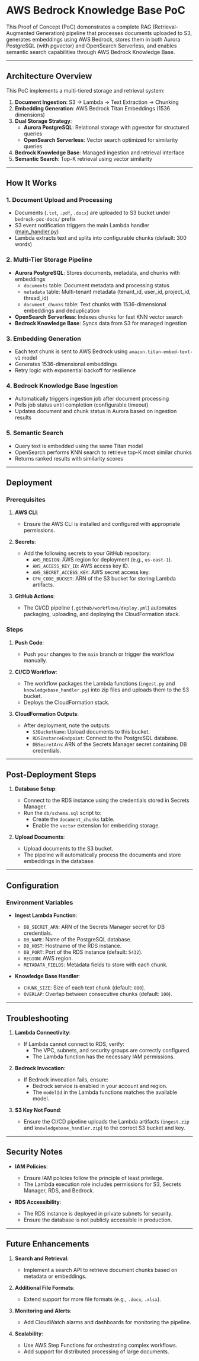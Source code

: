 # AWS Bedrock Knowledge Base PoC

This Proof of Concept (PoC) demonstrates a complete RAG (Retrieval-Augmented Generation) pipeline that processes documents uploaded to S3, generates embeddings using AWS Bedrock, stores them in both Aurora PostgreSQL (with pgvector) and OpenSearch Serverless, and enables semantic search capabilities through AWS Bedrock Knowledge Base.

---

## Architecture Overview

This PoC implements a multi-tiered storage and retrieval system:

1. **Document Ingestion**: S3 → Lambda → Text Extraction → Chunking
2. **Embedding Generation**: AWS Bedrock Titan Embeddings (1536 dimensions)
3. **Dual Storage Strategy**:
   - **Aurora PostgreSQL**: Relational storage with pgvector for structured queries
   - **OpenSearch Serverless**: Vector search optimized for similarity queries
4. **Bedrock Knowledge Base**: Managed ingestion and retrieval interface
5. **Semantic Search**: Top-K retrieval using vector similarity

---

## How It Works

### 1. Document Upload and Processing
- Documents (`.txt`, `.pdf`, `.docx`) are uploaded to S3 bucket under `bedrock-poc-docs/` prefix
- S3 event notification triggers the main Lambda handler ([main_handler.py](lambda/main_handler.py))
- Lambda extracts text and splits into configurable chunks (default: 300 words)

### 2. Multi-Tier Storage Pipeline
- **Aurora PostgreSQL**: Stores documents, metadata, and chunks with embeddings
  - `documents` table: Document metadata and processing status
  - `metadata` table: Multi-tenant metadata (tenant_id, user_id, project_id, thread_id)
  - `document_chunks` table: Text chunks with 1536-dimensional embeddings and deduplication
- **OpenSearch Serverless**: Indexes chunks for fast KNN vector search
- **Bedrock Knowledge Base**: Syncs data from S3 for managed ingestion

### 3. Embedding Generation
- Each text chunk is sent to AWS Bedrock using `amazon.titan-embed-text-v1` model
- Generates 1536-dimensional embeddings
- Retry logic with exponential backoff for resilience

### 4. Bedrock Knowledge Base Ingestion
- Automatically triggers ingestion job after document processing
- Polls job status until completion (configurable timeout)
- Updates document and chunk status in Aurora based on ingestion results

### 5. Semantic Search
- Query text is embedded using the same Titan model
- OpenSearch performs KNN search to retrieve top-K most similar chunks
- Returns ranked results with similarity scores

---

## Deployment

### Prerequisites

1. **AWS CLI**:
   - Ensure the AWS CLI is installed and configured with appropriate permissions.

2. **Secrets**:
   - Add the following secrets to your GitHub repository:
     - `AWS_REGION`: AWS region for deployment (e.g., `us-east-1`).
     - `AWS_ACCESS_KEY_ID`: AWS access key ID.
     - `AWS_SECRET_ACCESS_KEY`: AWS secret access key.
     - `CFN_CODE_BUCKET`: ARN of the S3 bucket for storing Lambda artifacts.

3. **GitHub Actions**:
   - The CI/CD pipeline (`.github/workflows/deploy.yml`) automates packaging, uploading, and deploying the CloudFormation stack.

### Steps

1. **Push Code**:
   - Push your changes to the `main` branch or trigger the workflow manually.

2. **CI/CD Workflow**:
   - The workflow packages the Lambda functions (`ingest.py` and `knowledgebase_handler.py`) into zip files and uploads them to the S3 bucket.
   - Deploys the CloudFormation stack.

3. **CloudFormation Outputs**:
   - After deployment, note the outputs:
     - `S3BucketName`: Upload documents to this bucket.
     - `RDSInstanceEndpoint`: Connect to the PostgreSQL database.
     - `DBSecretArn`: ARN of the Secrets Manager secret containing DB credentials.

---

## Post-Deployment Steps

1. **Database Setup**:
   - Connect to the RDS instance using the credentials stored in Secrets Manager.
   - Run the `db/schema.sql` script to:
     - Create the `document_chunks` table.
     - Enable the `vector` extension for embedding storage.

2. **Upload Documents**:
   - Upload documents to the S3 bucket.
   - The pipeline will automatically process the documents and store embeddings in the database.

---

## Configuration

### Environment Variables

- **Ingest Lambda Function**:
  - `DB_SECRET_ARN`: ARN of the Secrets Manager secret for DB credentials.
  - `DB_NAME`: Name of the PostgreSQL database.
  - `DB_HOST`: Hostname of the RDS instance.
  - `DB_PORT`: Port of the RDS instance (default: `5432`).
  - `REGION`: AWS region.
  - `METADATA_FIELDS`: Metadata fields to store with each chunk.

- **Knowledge Base Handler**:
  - `CHUNK_SIZE`: Size of each text chunk (default: `800`).
  - `OVERLAP`: Overlap between consecutive chunks (default: `100`).

---

## Troubleshooting

1. **Lambda Connectivity**:
   - If Lambda cannot connect to RDS, verify:
     - The VPC, subnets, and security groups are correctly configured.
     - The Lambda function has the necessary IAM permissions.

2. **Bedrock Invocation**:
   - If Bedrock invocation fails, ensure:
     - Bedrock service is enabled in your account and region.
     - The `modelId` in the Lambda functions matches the available model.

3. **S3 Key Not Found**:
   - Ensure the CI/CD pipeline uploads the Lambda artifacts (`ingest.zip` and `knowledgebase_handler.zip`) to the correct S3 bucket and key.

---

## Security Notes

- **IAM Policies**:
  - Ensure IAM policies follow the principle of least privilege.
  - The Lambda execution role includes permissions for S3, Secrets Manager, RDS, and Bedrock.

- **RDS Accessibility**:
  - The RDS instance is deployed in private subnets for security.
  - Ensure the database is not publicly accessible in production.

---

## Future Enhancements

1. **Search and Retrieval**:
   - Implement a search API to retrieve document chunks based on metadata or embeddings.

2. **Additional File Formats**:
   - Extend support for more file formats (e.g., `.docx`, `.xlsx`).

3. **Monitoring and Alerts**:
   - Add CloudWatch alarms and dashboards for monitoring the pipeline.

4. **Scalability**:
   - Use AWS Step Functions for orchestrating complex workflows.
   - Add support for distributed processing of large documents.
